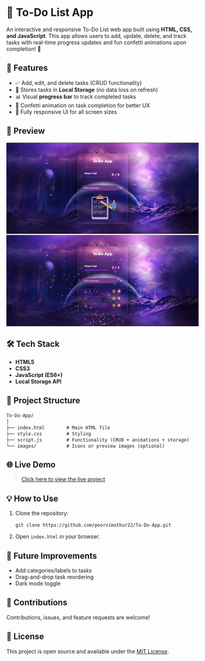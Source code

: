 # 📝 To-Do List App

An interactive and responsive To-Do List web app built using **HTML, CSS, and JavaScript**. This app allows users to add, update, delete, and track tasks with real-time progress updates and fun confetti animations upon completion! 🎉

## 🚀 Features

- ✅ Add, edit, and delete tasks (CRUD functionality)
- 💾 Stores tasks in **Local Storage** (no data loss on refresh)
- 📊 Visual **progress bar** to track completed tasks
- 🎊 Confetti animation on task completion for better UX
- 📱 Fully responsive UI for all screen sizes

## 📸 Preview

![Screenshot](images/to-do-app-preview.png)
![Screenshot](images/2-preview.png) 
## 🛠️ Tech Stack

- **HTML5**
- **CSS3**
- **JavaScript (ES6+)**
- **Local Storage API**

## 📂 Project Structure

```
To-Do-App/
│
├── index.html        # Main HTML file
├── style.css         # Styling
├── script.js         # Functionality (CRUD + animations + storage)
└── images/           # Icons or preview images (optional)
```

## 🌐 Live Demo

> [Click here to view the live project](https://poorvimathur22.github.io/To-Do-App/)

## 💡 How to Use

1. Clone the repository:
   ```
   git clone https://github.com/poorvimathur22/To-Do-App.git
   ```
2. Open `index.html` in your browser.

## 📌 Future Improvements

- Add categories/labels to tasks
- Drag-and-drop task reordering
- Dark mode toggle

## 🤝 Contributions

Contributions, issues, and feature requests are welcome!

## 📄 License

This project is open source and available under the [MIT License](LICENSE).

